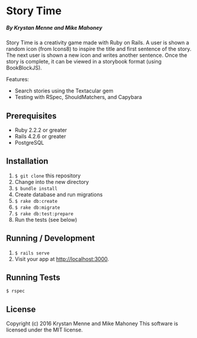 # Story Time

##### By Krystan Menne and Mike Mahoney

Story Time is a creativity game made with Ruby on Rails. A user is shown a random icon (from Icons8) to inspire the title and first sentence of the story. The next user is shown a new icon and writes another sentence. Once the story is complete, it can be viewed in a storybook format (using BookBlockJS).

Features:
* Search stories using the Textacular gem
* Testing with RSpec, ShouldMatchers, and Capybara

## Prerequisites
* Ruby 2.2.2 or greater
* Rails 4.2.6 or greater
* PostgreSQL

## Installation
1. `$ git clone` this repository
1. Change into the new directory
1. `$ bundle install`
1. Create database and run migrations
  1. `$ rake db:create`
  1. `$ rake db:migrate`
  1. `$ rake db:test:prepare`
1. Run the tests (see below)

## Running / Development
1. `$ rails serve`
1. Visit your app at [http://localhost:3000](http://localhost:3000).

## Running Tests
`$ rspec`

## License
Copyright (c) 2016 Krystan Menne and Mike Mahoney
This software is licensed under the MIT license.
